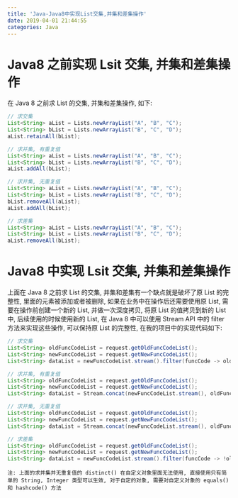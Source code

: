 ```yaml
---
title: 'Java-Java8中实现List交集,并集和差集操作'
date: 2019-04-01 21:44:55
categories: Java
---
```


# Java8 之前实现 Lsit 交集, 并集和差集操作

在 Java 8 之前求 List 的交集, 并集和差集操作, 如下:

```java
// 求交集
List<String> aList = Lists.newArrayList("A", "B", "C");
List<String> bList = Lists.newArrayList("B", "C", "D");
aList.retainAll(bList);

// 求并集, 有重复值
List<String> aList = Lists.newArrayList("A", "B", "C");
List<String> bList = Lists.newArrayList("B", "C", "D");
aList.addAll(bList);

// 求并集, 无重复值
List<String> aList = Lists.newArrayList("A", "B", "C");
List<String> bList = Lists.newArrayList("B", "C", "D");
bList.removeAll(aList);
aList.addAll(bList);

// 求差集
List<String> aList = Lists.newArrayList("A", "B", "C");
List<String> bList = Lists.newArrayList("B", "C", "D");
aList.removeAll(bList);
```

<!-- more -->

# Java8 中实现 Lsit 交集, 并集和差集操作

上面在 Java 8 之前求 List 的交集, 并集和差集有一个缺点就是破坏了原 List 的完整性, 里面的元素被添加或者被删除, 如果在业务中在操作后还需要使用原 List, 需要在操作前创建一个新的 List, 并做一次深度拷贝, 将原 List 的值拷贝到新的 List 中, 后续使用的时候使用新的 List, 在 Java 8 中可以使用 Stream API 中的 filter 方法来实现这些操作, 可以保持原 List 的完整性, 在我的项目中的实现代码如下:

```java
// 求交集
List<String> oldFuncCodeList = request.getOldFuncCodeList();
List<String> newFuncCodeList = request.getNewFuncCodeList();
List<String> dataList = newFuncCodeList.stream().filter(funcCode -> oldFuncCodeList.contains(funcCode)).collect(Collectors.toList());

// 求并集, 有重复值
List<String> oldFuncCodeList = request.getOldFuncCodeList();
List<String> newFuncCodeList = request.getNewFuncCodeList();
List<String> dataList = Stream.concat(newFuncCodeList.stream(), oldFuncCodeList.stream()).collect(Collectors.toList());

// 求并集, 无重复值
List<String> oldFuncCodeList = request.getOldFuncCodeList();
List<String> newFuncCodeList = request.getNewFuncCodeList();
List<String> dataList = Stream.concat(newFuncCodeList.stream(), oldFuncCodeList.stream()).distinct().collect(Collectors.toList());

// 求差集
List<String> oldFuncCodeList = request.getOldFuncCodeList();
List<String> newFuncCodeList = request.getNewFuncCodeList();
List<String> dataList = newFuncCodeList.stream().filter(funcCode -> !oldFuncCodeList.contains(funcCode)).collect(Collectors.toList());
```

`注: 上面的求并集并无重复值的 distinct() 在自定义对象里面无法使用, 直接使用只有简单的 String, Integer 类型可以生效, 对于自定的对象, 需要对自定义对象的 equals() 和 hashcode() 方法`
